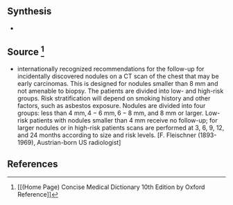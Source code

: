 ## Synthesis
- 
## Source [^1]
- internationally recognized recommendations for the follow-up for incidentally discovered nodules on a CT scan of the chest that may be early carcinomas. This is designed for nodules smaller than 8 mm and not amenable to biopsy. The patients are divided into low- and high-risk groups. Risk stratification will depend on smoking history and other factors, such as asbestos exposure. Nodules are divided into four groups: less than 4 $\mathrm{mm}, 4-6 \mathrm{~mm}, 6-8 \mathrm{~mm}$, and 8 mm or larger. Low-risk patients with nodules smaller than 4 mm receive no follow-up; for larger nodules or in high-risk patients scans are performed at 3, 6, 9, 12, and 24 months according to size and risk levels. \[F. Fleischner (1893-1969), Austrian-born US radiologist]
## References

[^1]: [[(Home Page) Concise Medical Dictionary 10th Edition by Oxford Reference]]